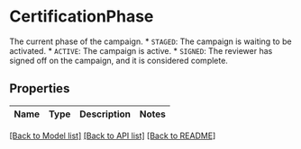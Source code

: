 # CertificationPhase

The current phase of the campaign. * `STAGED`: The campaign is waiting to be activated. * `ACTIVE`: The campaign is active. * `SIGNED`: The reviewer has signed off on the campaign, and it is considered complete. 

## Properties
Name | Type | Description | Notes
------------ | ------------- | ------------- | -------------

[[Back to Model list]](../README.md#documentation-for-models) [[Back to API list]](../README.md#documentation-for-api-endpoints) [[Back to README]](../README.md)


